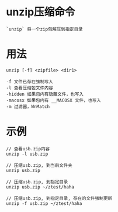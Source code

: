 # unzip压缩命令

	`unzip` 将一个zip包解压到指定目录

# 用法

	unzip [-f] <zipfile> <dir1>
	
	-f 文件已存在强制写入
	-l 查看压缩包文件内容
	-hidden 如果包内有隐藏文件，也写入
	-macosx 如果包内有 __MACOSX 文件，也写入
	-m 过滤器，WnMatch
	
# 示例

	// 查看usb.zip内容
	unzip -l usb.zip

	// 压缩usb.zip, 到当前文件夹 
	unzip usb.zip
	
	// 压缩usb.zip, 到指定目录
	unzip usb.zip ~/ztest/haha
	
	// 压缩usb.zip, 到指定目录, 存在的文件强制更新
	unzip -f usb.zip ~/ztest/haha
	
